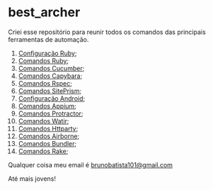 # best_archer
Criei esse repositório para reunir todos os comandos das principais ferramentas de automação.

1. [Configuração Ruby](https://github.com/brunobatista25/best_archer/blob/master/tests/ConfiguracaoRuby/configuracao_ruby.md);
2. [Comandos Ruby](https://github.com/brunobatista25/best_archer/blob/master/tests/Ruby/comandos_ruby.md);
3. [Comandos Cucumber](https://github.com/brunobatista25/best_archer/blob/master/tests/Cucumber/comandos_cucumber.md);
4. [Comandos Capybara](https://github.com/brunobatista25/best_archer/blob/master/tests/Capybara/comandos_capybara.md);
5. [Comandos Rspec](https://github.com/brunobatista25/best_archer/blob/master/tests/Rspec/comandos_rspec.md);
6. [Comandos SitePrism](https://github.com/brunobatista25/best_archer/blob/master/tests/SitePrism/comandos_siteprism.md);
7. [Configuração Android](https://github.com/brunobatista25/best_archer/blob/master/tests/ConfiguracaoAndroid/configuracao_android.md);
8. [Comandos Appium](https://github.com/brunobatista25/best_archer/blob/master/tests/Appium/comandos_appium.md);
9. [Comandos Protractor](https://github.com/brunobatista25/best_archer/blob/master/tests/Protractor/comandos_protractor.md);
10. [Comandos Watir](https://github.com/brunobatista25/best_archer/blob/master/tests/Watir/comandos_watir.md);
11. [Comandos Httparty](https://github.com/brunobatista25/best_archer/blob/master/tests/Httparty/comandos_httparty.md);
12. [Comandos Airborne](https://github.com/brunobatista25/best_archer/blob/master/tests/Airborne/comandos_airborne.md);
13. [Comandos Bundler](https://github.com/brunobatista25/best_archer/blob/master/tests/Bundler/comandos_bundler.md);
14. [Comandos Rake](https://github.com/brunobatista25/best_archer/blob/master/tests/Rake/comandos_rake.md);


Qualquer coisa meu email é brunobatista101@gmail.com

Até mais jovens!

